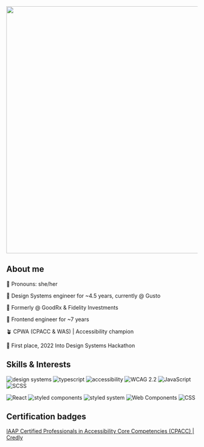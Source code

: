 <img width="650px" alt="" src="https://user-images.githubusercontent.com/21375185/189189766-89615af1-d9dd-46b4-877f-d36594c934cc.png">

## About me

🌱 Pronouns: she/her

🌿 Design Systems engineer for ~4.5 years, currently @ Gusto

🌼 Formerly @ GoodRx & Fidelity Investments

🍂 Frontend engineer for ~7 years

🪴 CPWA (CPACC & WAS) | Accessibility champion

🔔 First place, 2022 Into Design Systems Hackathon

## Skills & Interests
<img alt="design systems" src="https://img.shields.io/badge/Design Systems-0D1B36"> <img alt="typescript" src="https://img.shields.io/badge/Typescript-50A1B2"> <img alt="accessibility" src="https://img.shields.io/badge/Accessibility-1C5963"> <img alt="WCAG 2.2" src="https://img.shields.io/badge/WCAG 2.2-554949"> <img alt="JavaScript" src="https://img.shields.io/badge/JavaScript-3B6B4C"> <img alt="SCSS" src="https://img.shields.io/badge/SCSS-31677F">

<img alt="React" src="https://img.shields.io/badge/React-90CED7"> <img alt="styled components" src="https://img.shields.io/badge/styled components-132F53"> <img alt="styled system" src="https://img.shields.io/badge/styled system-4E4549"> <img alt="Web Components" src="https://img.shields.io/badge/Web Components-336F47"> <img alt="CSS" src="https://img.shields.io/badge/CSS-193C5D"> 

## Certification badges

[IAAP Certified Professionals in Accessibility Core Competencies (CPACC) | Credly](https://www.credly.com/badges/d39a024e-8732-42d3-a1ec-2d8007af9fc2/public_url)
